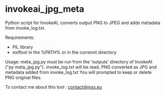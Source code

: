 # invokeai_jpg_meta
Python script for InvokeAI, converts output PNG to JPEG and adds metadata from invoke_log.txt.

Requirements:
- PIL library
- exiftool in the %PATH% or in the currennt directory

Usage:
meta_jpg.py must be run from the 'outputs' directory of InvokeAI ("py meta_jpg.py").
invoke_log.txt will be read, PNG converted as JPG and metadata added from invoke_log.txt
You will prompted to keep or delete PNG original files.

To contact me about this tool : contact@jnss.eu
